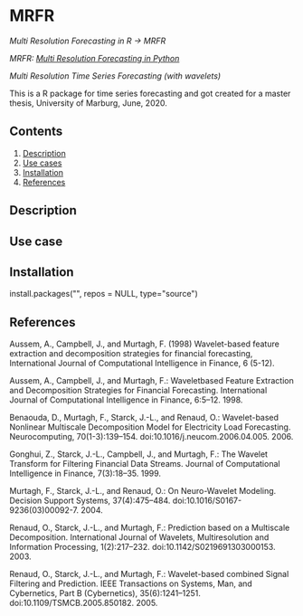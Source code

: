 # MRFR
*Multi Resolution Forecasting in R -> MRFR*

*MRFR: [Multi Resolution Forecasting in Python](https://github.com/Quirinms/MRFPY)*

*Multi Resolution Time Series Forecasting (with wavelets)*

This is a R package for time series forecasting and got created for a master thesis, University of Marburg, June, 2020.

## Contents

1. [Description](#description)
2. [Use cases](#use-cases)
3. [Installation](#installation)
4. [References](#references)

## Description

## Use case

## Installation

install.packages("", repos = NULL, type="source")

## References

Aussem,  A.,  Campbell,  J.,  and  Murtagh,  F.  (1998)  Wavelet-based  feature extraction    and    decomposition    strategies    for    financial    forecasting, International Journal of Computational Intelligence in Finance, 6 (5-12).

Aussem, A., Campbell, J., and Murtagh, F.: Waveletbased Feature Extraction and Decomposition Strategies for Financial Forecasting.
International Journal of Computational Intelligence in Finance, 6:5–12. 1998.

Benaouda, D., Murtagh, F., Starck, J.-L., and Renaud, O.: Wavelet-based Nonlinear Multiscale Decomposition Model for Electricity Load
Forecasting. Neurocomputing, 70(1-3):139–154. doi:10.1016/j.neucom.2006.04.005. 2006.

Gonghui, Z., Starck, J.-L., Campbell, J., and Murtagh, F.: The Wavelet Transform for Filtering Financial Data Streams. Journal of Computational Intelligence in Finance, 7(3):18–35. 1999.

Murtagh, F., Starck, J.-L., and Renaud, O.: On Neuro-Wavelet Modeling. Decision Support Systems, 37(4):475–484. doi:10.1016/S0167-9236(03)00092-7. 2004.

Renaud, O., Starck, J.-L., and Murtagh, F.: Prediction based on a Multiscale Decomposition. International Journal of Wavelets, Multiresolution and Information Processing, 1(2):217–232. doi:10.1142/S0219691303000153. 2003.

Renaud, O., Starck, J.-L., and Murtagh, F.: Wavelet-based combined Signal Filtering and Prediction. IEEE Transactions on Systems, Man, and Cybernetics, Part B (Cybernetics), 35(6):1241–1251. doi:10.1109/TSMCB.2005.850182. 2005.

